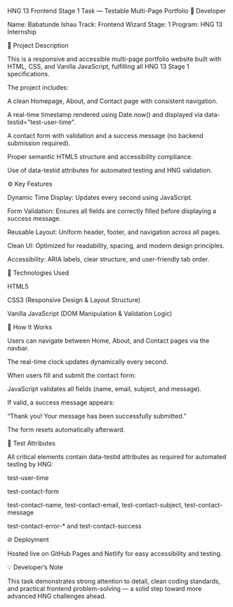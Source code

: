 HNG 13 Frontend Stage 1 Task — Testable Multi-Page Portfolio
👤 Developer

Name: Babatunde Ishau
Track: Frontend Wizard
Stage: 1
Program: HNG 13 Internship

🧱 Project Description

This is a responsive and accessible multi-page portfolio website built with HTML, CSS, and Vanilla JavaScript, fulfilling all HNG 13 Stage 1 specifications.

The project includes:

A clean Homepage, About, and Contact page with consistent navigation.

A real-time timestamp rendered using Date.now() and displayed via data-testid="test-user-time".

A contact form with validation and a success message (no backend submission required).

Proper semantic HTML5 structure and accessibility compliance.

Use of data-testid attributes for automated testing and HNG validation.

⚙️ Key Features

Dynamic Time Display: Updates every second using JavaScript.

Form Validation: Ensures all fields are correctly filled before displaying a success message.

Reusable Layout: Uniform header, footer, and navigation across all pages.

Clean UI: Optimized for readability, spacing, and modern design principles.

Accessibility: ARIA labels, clear structure, and user-friendly tab order.

🧩 Technologies Used

HTML5

CSS3 (Responsive Design & Layout Structure)

Vanilla JavaScript (DOM Manipulation & Validation Logic)

🧠 How It Works

Users can navigate between Home, About, and Contact pages via the navbar.

The real-time clock updates dynamically every second.

When users fill and submit the contact form:

JavaScript validates all fields (name, email, subject, and message).

If valid, a success message appears:

“Thank you! Your message has been successfully submitted.”

The form resets automatically afterward.

🧪 Test Attributes

All critical elements contain data-testid attributes as required for automated testing by HNG:

test-user-time

test-contact-form

test-contact-name, test-contact-email, test-contact-subject, test-contact-message

test-contact-error-* and test-contact-success

🌐 Deployment

Hosted live on GitHub Pages and Netlify for easy accessibility and testing.

💡 Developer’s Note

This task demonstrates strong attention to detail, clean coding standards, and practical frontend problem-solving — a solid step toward more advanced HNG challenges ahead.
